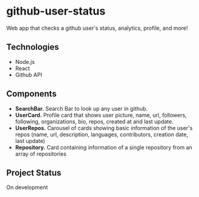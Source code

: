 # github-user-status

Web app that checks a github user's status, analytics, profile, and more!

## Technologies

-   Node.js
-   React
-   Github API

## Components

-   **SearchBar.** Search Bar to look up any user in github.
-   **UserCard.** Profile card that shows user picture, name, url, followers, following, organizations, bio, repos, created at and last update.
-   **UserRepos.** Carousel of cards showing basic information of the user's repos (name, url, description, languages, contributors, creation date, last update)
-   **Repository.** Card containing information of a single repository from an array of repositories

## Project Status

On development
